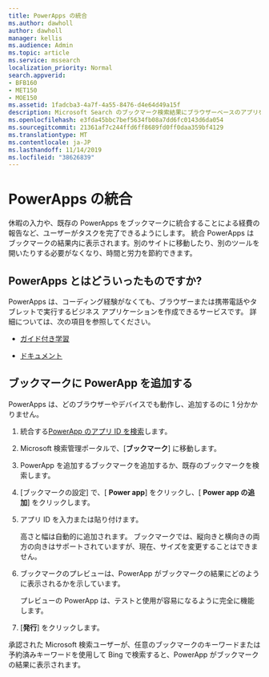 ```yaml
---
title: PowerApps の統合
ms.author: dawholl
author: dawholl
manager: kellis
ms.audience: Admin
ms.topic: article
ms.service: mssearch
localization_priority: Normal
search.appverid:
- BFB160
- MET150
- MOE150
ms.assetid: 1fadcba3-4a7f-4a55-8476-d4e64d49a15f
description: Microsoft Search のブックマーク検索結果にブラウザーベースのアプリを含める
ms.openlocfilehash: e3fda45bbc7bef5634fb08a7dd6fc0143d6da054
ms.sourcegitcommit: 21361af7c244ffd6ff8689fd0ff0daa359bf4129
ms.translationtype: MT
ms.contentlocale: ja-JP
ms.lasthandoff: 11/14/2019
ms.locfileid: "38626839"
---
```

# <a name="integrate-powerapps"></a>PowerApps の統合
   
休暇の入力や、既存の PowerApps をブックマークに統合することによる経費の報告など、ユーザーがタスクを完了できるようにします。 統合 PowerApps はブックマークの結果内に表示されます。別のサイトに移動したり、別のツールを開いたりする必要がなくなり、時間と労力を節約できます。
  
## <a name="what-are-powerapps"></a>PowerApps とはどういったものですか? 

PowerApps は、コーディング経験がなくても、ブラウザーまたは携帯電話やタブレットで実行するビジネス アプリケーションを作成できるサービスです。 詳細については、次の項目を参照してください。
  
- [ガイド付き学習](https://docs.microsoft.com/learn/browse/?products=powerapps)
    
- [ドキュメント](https://docs.microsoft.com/powerapps/)
    
## <a name="add-a-powerapp-to-a-bookmark"></a>ブックマークに PowerApp を追加する

PowerApps は、どのブラウザーやデバイスでも動作し、追加するのに 1 分かかりません。
  
1. 統合する[PowerApp のアプリ ID を検索](https://docs.microsoft.com/powerapps/maker/canvas-apps/get-sessionid#get-an-app-id)します。
    
2. Microsoft 検索管理ポータルで、[**ブックマーク**] に移動します。
    
3. PowerApp を追加するブックマークを追加するか、既存のブックマークを検索します。
    
4. [ブックマークの設定] で、[ **Power app**] をクリックし、[ **Power app の追加**] をクリックします。
    
5. アプリ ID を入力または貼り付けます。
    
    高さと幅は自動的に追加されます。 ブックマークでは、縦向きと横向きの両方の向きはサポートされていますが、現在、サイズを変更することはできません。
    
6. ブックマークのプレビューは、PowerApp がブックマークの結果にどのように表示されるかを示しています。
    
    プレビューの PowerApp は、テストと使用が容易になるように完全に機能します。
    
7. [**発行**] をクリックします。
    
承認された Microsoft 検索ユーザーが、任意のブックマークのキーワードまたは予約済みキーワードを使用して Bing で検索すると、PowerApp がブックマークの結果に表示されます。
